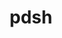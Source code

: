 ---
title: "pdsh"
layout: cache
categories: [package, develop]
meta: {"compilers": ["gcc@11.4.0", "gcc@7.5.0", "gcc@9.4.0", "intel-oneapi-compilers@2025.1.0"], "num_specs": 10, "num_specs_by_stack": {"e4s": 2, "e4s-neoverse-v2": 2, "e4s-neoverse_v1": 1, "e4s-oneapi": 2, "e4s-power": 1, "radiuss": 2, "root": 10, "tutorial": 2}, "oss": ["ubuntu18.04", "ubuntu20.04", "ubuntu22.04"], "platforms": ["linux"], "stacks": ["e4s", "e4s-neoverse-v2", "e4s-neoverse_v1", "e4s-oneapi", "e4s-power", "radiuss", "root", "tutorial"], "targets": ["neoverse_v1", "neoverse_v2", "ppc64le", "x86_64_v3"], "versions": ["2.31"]}
spec_details: [{"compiler": "gcc@11.4.0", "hash": "4oimlvdces3jpff7pn5iisfn7lij3qhc", "os": "ubuntu22.04", "platform": "linux", "size": "-", "stacks": ["e4s-neoverse_v1", "root"], "target": "neoverse_v1", "variants": ["build_system=autotools", "+ssh", "+static_modules"], "versions": ["2.31"]}, {"compiler": "gcc@7.5.0", "hash": "6pgvhjkn6rk4hosozdbuxcohibcbpk2e", "os": "ubuntu18.04", "platform": "linux", "size": "-", "stacks": ["radiuss", "root"], "target": "x86_64_v3", "variants": ["build_system=autotools", "+ssh", "+static_modules"], "versions": ["2.31"]}, {"compiler": "gcc@11.4.0", "hash": "7uxk5ukee5li6fvlo6wetws3ajy563xs", "os": "ubuntu22.04", "platform": "linux", "size": "-", "stacks": ["e4s-neoverse-v2", "root"], "target": "neoverse_v2", "variants": ["build_system=autotools", "+ssh", "+static_modules"], "versions": ["2.31"]}, {"compiler": "gcc@7.5.0", "hash": "7xtpcpsmbfr325uwtqvush3jqp3kcu6h", "os": "ubuntu18.04", "platform": "linux", "size": "-", "stacks": ["radiuss", "root"], "target": "x86_64_v3", "variants": ["build_system=autotools", "+ssh", "+static_modules"], "versions": ["2.31"]}, {"compiler": "gcc@9.4.0", "hash": "cjo6t67n75j2qrbktgh7y4oqi2qmkut5", "os": "ubuntu20.04", "platform": "linux", "size": "-", "stacks": ["e4s-power", "root"], "target": "ppc64le", "variants": ["build_system=autotools", "+ssh", "+static_modules"], "versions": ["2.31"]}, {"compiler": "intel-oneapi-compilers@2025.1.0", "hash": "gb5enf2d7lejis2hds73bm56fwdc42xz", "os": "ubuntu22.04", "platform": "linux", "size": "-", "stacks": ["e4s-oneapi", "root"], "target": "x86_64_v3", "variants": ["build_system=autotools", "+ssh", "+static_modules"], "versions": ["2.31"]}, {"compiler": "gcc@11.4.0", "hash": "hbmyxih7ymlf4vackxcwlbvsgobcttti", "os": "ubuntu22.04", "platform": "linux", "size": "-", "stacks": ["e4s", "root", "tutorial"], "target": "x86_64_v3", "variants": ["build_system=autotools", "+ssh", "+static_modules"], "versions": ["2.31"]}, {"compiler": "gcc@11.4.0", "hash": "lhbss6wk6hstldweb3mmujqkygmkcznp", "os": "ubuntu22.04", "platform": "linux", "size": "-", "stacks": ["e4s", "root", "tutorial"], "target": "x86_64_v3", "variants": ["build_system=autotools", "+ssh", "+static_modules"], "versions": ["2.31"]}, {"compiler": "gcc@11.4.0", "hash": "tdlpjo7zgs3fwfbggd4u2lj2kqfp2wqy", "os": "ubuntu22.04", "platform": "linux", "size": "-", "stacks": ["e4s-neoverse-v2", "root"], "target": "neoverse_v2", "variants": ["build_system=autotools", "+ssh", "+static_modules"], "versions": ["2.31"]}, {"compiler": "intel-oneapi-compilers@2025.1.0", "hash": "va24sn5n7qcx6u56qgihz3y7lz5iuc2u", "os": "ubuntu22.04", "platform": "linux", "size": "-", "stacks": ["e4s-oneapi", "root"], "target": "x86_64_v3", "variants": ["build_system=autotools", "+ssh", "+static_modules"], "versions": ["2.31"]}]
---